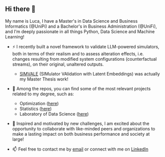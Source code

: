 ## Hi there 👋

My name is Luca, I have a Master's in Data Science and Business Informatics (@UniPi) and a Bachelor's in Business Administration (@UniFi), and I'm deeply passionate in all things Python, Data Science and Machine Learning!

- ⚡ I recently built a novel framework to validate LLM-powered simulators, both in terms of their realism and to assess alteration effects, i.e. changes resulting from modified system configurations (counterfactual streams), on their original, unaltered outputs.
  - [SIMVALE](https://github.com/lcodagiorgio/SIMVALE) (SIMulator VAlidation with Latent Embeddings) was actually my Master Thesis work!
 
- 🌱 Among the repos, you can find some of the most relevant projects related to my degree, such as:
  - Optimization ([here](https://github.com/lcodagiorgio/ODS_project-repo))
  - Statistics ([here](https://github.com/lcodagiorgio/SDS_project-repo))
  - Laboratory of Data Science ([here](https://github.com/lcodagiorgio/LDS_project-repo))

- 👯 Inspired and motivated by new challenges, I am excited about the opportunity to collaborate with like-minded peers and organizations to make a lasting impact on both business performance and society at large!

- 📫 Feel free to contact me by [email](mailto:luca.codagiorgio@yahoo.com) or connect with me on [LinkedIn](https://www.linkedin.com/in/lcodagiorgio/)

<!--
**lcodagiorgio/lcodagiorgio** is a ✨ _special_ ✨ repository because its `README.md` (this file) appears on your GitHub profile.

Here are some ideas to get you started:

- 🔭 I’m currently working on ...
- 🌱 I’m currently learning ...
- 👯 I’m looking to collaborate on ...
- 🤔 I’m looking for help with ...
- 💬 Ask me about ...
- 📫 How to reach me: ...
- 😄 Pronouns: ...
- ⚡ Fun fact: ...
-->
